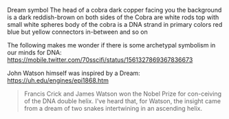 Dream symbol
The head of a cobra dark copper facing you the background is a dark reddish-brown on both sides of the Cobra are white rods top with small white spheres body of the cobra is a DNA strand in primary colors red blue but yellow connectors in-between and so on

The following makes me wonder if there is some archetypal symbolism in our minds for DNA:
https://mobile.twitter.com/70sscifi/status/1561327869367836673

John Watson himself was inspired by a Dream:
https://uh.edu/engines/epi1868.htm

> Francis Crick and James Watson won the Nobel Prize for con-ceiving of the DNA double helix.
> I've heard that, for Watson, the insight came from a dream of two snakes intertwining in an
> ascending helix.
